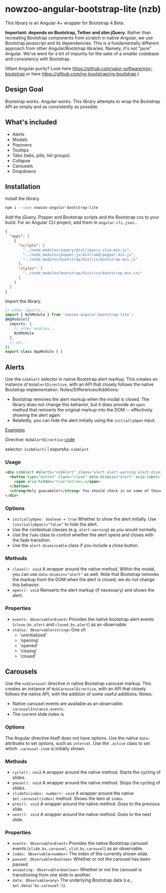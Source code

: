 # nowzoo-angular-bootstrap-lite (nzb)

This library is an Angular 4+ wrapper for  Bootstrap 4 Beta.

**Important: depends on Bootstrap, Tether and slim jQuery.** Rather than recreating Bootstrap components from scratch in native Angular, we use Bootstrap javascript and its dependencies. This is a fundamentally different approach from other Angular/Bootstrap libraries. Namely, it's not "pure" Angular. We've went for a bit of impurity for the sake of a smaller codebase and consistency with Bootstrap.

(Want Angular purity? Look here https://github.com/valor-software/ngx-bootstrap or here https://github.com/ng-bootstrap/ng-bootstrap.)

## Design Goal

Bootstrap works. Angular works. This library attempts to wrap the Bootstrap API as simply and as consistently as possible.

## What's included
 - Alerts
 - Modals
 - Popovers
 - Tooltips
 - Tabs (tabs, pills, list groups)
 - Collapse
 - Carousels
 - Dropdowns

## Installation

Install the library.
```bash
npm i --save nowzoo-angular-bootstrap-lite
```
Add the jQuery, Popper and Bootstrap scripts and the Bootstrap css to your build. For an Angular CLI project, add them in `angular-cli.json`...
```json
{
  "apps": [
    {
      "scripts": [
        "../node_modules/jquery/dist/jquery.slim.min.js",
        "../node_modules/popper.js/dist/umd/popper.min.js",
        "../node_modules/bootstrap/dist/js/bootstrap.min.js"
      ],
      "styles": [
        "../node_modules/bootstrap/dist/css/bootstrap.min.css"
      ]
    }
  ]
}
```
Import the library.
```ts
// other imports...
import { NzbModule } from 'nowzoo-angular-bootstrap-lite';
@NgModule({
  imports: [
    // other modules...
    NzbModule
  ],
  // etc..
})
export class AppModule { }
```

## Alerts

Use the `nzbAlert` selector in native Bootstrap alert markup.  This creates an instance of `NzbAlertDirective`, with an API that closely follows the native Bootstrap implementation. Notes/Differences/Additions:

- Bootstrap removes the alert markup when the modal is closed. The library does not change this behavior,
but it does provide an `open` method that reinserts the original markup into the DOM -- effectively showing the alert again.
- Relatedly, you can hide the alert initially using the `initiallyOpen` input.

[Examples](https://nowzoo.github.io/nowzoo-angular-bootstrap-lite/alerts)

Directive:  `NzbAlertDirective` [code](https://github.com/nowzoo/nowzoo-angular-bootstrap-lite/blob/master/src/alert/nzb-alert.directive.ts)

selector: `[nzbAlert]` | exportAs: `nzbAlert`

### Usage

```html
<div nzbAlert #alert1="nzbAlert" class="alert alert-warning alert-dismissible fade show" role="alert">
  <button type="button" class="close" data-dismiss="alert" aria-label="Close">
    <span aria-hidden="true">&times;</span>
  </button>
  <strong>Holy guacamole!</strong> You should check in on some of those fields below.
</div>
```

### Options

- `initiallyOpen: boolean = true` Whether to show the alert initially. Use `[initiallyOpen]="false"` to hide the alert.
- Use the contextual classes (e.g. `alert-warning`) as you would normally.
- Use the `fade` class to control whether the alert opens and closes with the fade transition.
- Use the `alert-dismissable` class if you include a close button.

### Methods

- `close(): void` A wrapper around the native method. Within the modal, you can use `data-dismiss="alert"` as well. Note that Bootstrap removes the markup from the DOM when the alert is closed; we do not change this behavior.
- `open(): void` Reinserts the alert markup (if necessary) and shows the alert.

### Properties

- `events: Observable<Event>` Provides the native bootstrap alert events (`close.bs.alert` and `closed.bs.alert`) as an observable.
- `status: Observable<string>` One of:
  - 'uninitialized'
  - 'opening'
  - 'opened'
  - 'closing'
  - 'closed'

## Carousels

Use the `nzbCarousel` directive in native Bootstrap carousel markup.  This creates an instance of `NzbCarouselDirective`, with an API that closely follows the native API, with the addition of some useful additions. Notes:

- Native carousel events are available as an observable: `carouselInstance.events`.
- The current slide index is

### Options

The Angular directive itself does not have options. Use the native `data-` attributes to set options, such as `interval`. Use the `.active` class to set which `.carousel-item` is initially shown.

### Methods

- `cycle(): void` A wrapper around the native method. Starts the cycling of slides.
- `pause(): void` A wrapper around the native method. Stops the cycling of slides.
- `slideTo(index: number): void` A wrapper around the native `$el.carousel(index)` method.  Shows the item at `index`.
- `prev(): void` A wrapper around the native method. Goes to the previous slide.
- `next(): void` A wrapper around the native method. Goes to the next slide.

### Properties
- `events: Observable<Event>` Provides the native Bootstrap carousel events (`slide.bs.carousel`, `slid.bs.carousel`) as an observable.
- `index: Observable<number>` The index of the currently shown slide.
- `paused: Observable<boolean>` Whether or not the carousel has been paused.
- `animating: Observable<boolean>` Whether or not the carousel is transitioning from one slide to another.
- `data: Observable<any>` The underlying Bootstrap data (i.e., `$el.data('bs.carousel')`).

